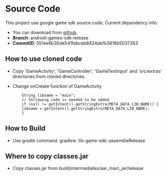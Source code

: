 # Source Code

This project use google game sdk source code. Current dependency info:

- You can download from [github](https://android.googlesource.com/platform/frameworks/opt/gamesdk).
- **Branch**: android-games-sdk-release
- **CommitID**: 551ee6b30de541fabceb8424abfb3818b5037283

## How to use cloned code

- Copy 'GameActivity', 'GameController', 'GameTextInput' and 'src/extras' directories from cloned directories.
- Change onCreate function of GameActivity

    ```
        String libname = "main";
        // following code is needed to be added
        if (null != getIntent().getStringExtra(META_DATA_LIB_NAME)) {
        libname = getIntent().getStringExtra(META_DATA_LIB_NAME);
        }
    ```

## How to Build

- Use gradle command. gradlew :lib-game-sdk::assembleRelease

## Where to copy classes.jar

- Copy classes.jar from build/intermediates/aar_main_jar/release
